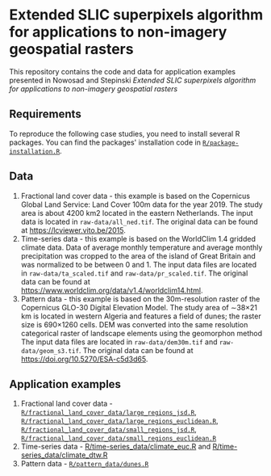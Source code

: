 # Extended SLIC superpixels algorithm for applications to non-imagery geospatial rasters

<!--[![DOI](https://img.shields.io/badge/DOI-10.1007%2Fs10980--020--01135--0-blue)](https://doi.org/10.1007/s10980-020-01135-0)-->

This repository contains the code and data for application examples presented in Nowosad and Stepinski *Extended SLIC superpixels algorithm for applications to non-imagery geospatial rasters*

## Requirements

To reproduce the following case studies, you need to install several R packages.
You can find the packages' installation code in [`R/package-installation.R`](R/package-installation.R).

## Data

1. Fractional land cover data - this example is based on the Copernicus Global Land Service: Land Cover 100m data for the year 2019. 
The study area is about 4200 km2 located in the eastern Netherlands. 
The input data is located in `raw-data/all_ned.tif`.
The original data can be found at https://lcviewer.vito.be/2015.
2. Time-series data - this example is based on the WorldClim 1.4 gridded climate data. 
Data of average monthly temperature and average monthly precipitation was cropped to the area of the island of Great Britain and was normalized to be between 0 and 1.
The input data files are located in `raw-data/ta_scaled.tif` and `raw-data/pr_scaled.tif`.
The original data can be found at https://www.worldclim.org/data/v1.4/worldclim14.html.
3. Pattern data - this example is based on the 30m-resolution raster of the Copernicus GLO-30 Digital Elevation Model.
The study area of ∼38×21 km is located in western Algeria and features a field of dunes; the raster size is 690×1260 cells.
DEM was converted into the same resolution categorical raster of landscape elements using the geomorphon method
The input data files are located in `raw-data/dem30m.tif` and `raw-data/geom_s3.tif`.
The original data can be found at https://doi.org/10.5270/ESA-c5d3d65.

## Application examples

1. Fractional land cover data - [`R/fractional_land_cover_data/large_regions_jsd.R`](R/fractional_land_cover_data/large_regions_jsd.R), [`R/fractional_land_cover_data/large_regions_euclidean.R`](R/fractional_land_cover_data/large_regions_euclidean.R), [`R/fractional_land_cover_data/small_regions_jsd.R`](R/fractional_land_cover_data/small_regions_jsd.R), [`R/fractional_land_cover_data/small_regions_euclidean.R`](R/fractional_land_cover_data/small_regions_euclidean.R)
2. Time-series data - [R/time-series_data/climate_euc.R](R/time-series_data/climate_euc.R) and [R/time-series_data/climate_dtw.R](R/time-series_data/climate_dtw.R)
3. Pattern data - [`R/pattern_data/dunes.R`](R/pattern_data/dunes.R)